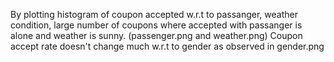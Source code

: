 By plotting histogram of coupon accepted w.r.t to passanger, weather condition, large number of coupons where accepted with passanger is alone and weather is sunny. (passenger.png and weather.png)
Coupon accept rate doesn't change much w.r.t to gender as observed in gender.png
